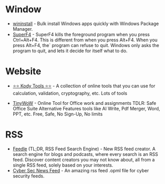 # Window

-   [wininstall](https://winstall.app/) - Bulk install Windows apps quickly with Windows Package Manager.
-   [SuperF4](https://stefansundin.github.io/superf4/) - SuperF4 kills the foreground program when you press Ctrl+Alt+F4. This is different from when you press Alt+F4. When you press Alt+F4, the` program can refuse to quit. Windows only asks the program to quit, and lets it decide for itself what to do.

# Website

-   [⭐⭐ Kody Tools ⭐⭐](https://www.kodytools.com/) - A collection of online tools that you can use for calculation, validation, cryptography, etc. Lots of tools

-   [TinyWoW](https://tinywow.com/) - Online Tool for Office work and assignments
    TDLR: Safe Office Suite Alternative
    Features tools like AI Write, Pdf Merger, Word, PPT, etc.
    Free, Safe, No Sign-Up, No limits

# RSS

-   [Feedle](https://feedle.world/) (TL;DR, RSS Feed Search Engine) - New RSS feed creator. A search engine for blogs and podcasts, where every search is an RSS feed. Discover content creators you may not know about, all from a single RSS feed, solely based on your interests.
-   [Cyber Sec News Feed](https://gist.github.com/sathwikv143/ca4d98330bfadceef2f23f6324bd614e) - An amazing rss feed .opml file for cyber security feeds.
